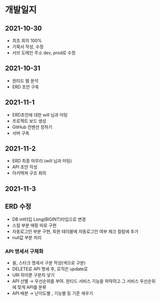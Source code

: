 <h1>개발일지</h1>
  <h2>2021-10-30</h2>
 
  - 최초 회의 100%  
  - 기획서 작성, 수정  
  - 서브 도메인 주소 dev, prod로 수정  

  <h2>2021-10-31</h2>
  
  - 원티드 웹 분석
  - ERD 초안 구축

  <h2>2021-11-1</h2>
  
  - ERD초안에 대한 will 님과 미팅
  - 프로젝트 보드 생성
  - GitHub 컨벤션 정하기
  - 서버 구축

  <h2>2021-11-2</h2>
  
  - ERD 최종 마무리 (will 님과 미팅)
  - API 초안 작성
  - 아키텍쳐 구조 회의


  <h2>2021-11-3</h2>
    
   ## ERD 수정 
   - DB int타입 Long(BIGINT)타입으로 변경
   - 스킬 부분 매핑 따로 구현
   - 자동로그인 부분 구현, 회원 테이블에 자동로그인 여부 체크 컬럼에 추가
   - null값 부분 처리
   
   ### API 명세서 구체화
   - 윌, 스타크 명세서 구분 작성(색으로 구분)
   - DELETE로 API 명세 후, 로직은 update로
   - URI 하이푼 구분자 넣기
   - API 선별 → 우선순위를 부여. 원티드 서비스 기능을 파악하고 그 서비스 우선순위에 맞게 API를 분류
   - API 배분 → 난이도별 , 기능별 등 기준 세우기

